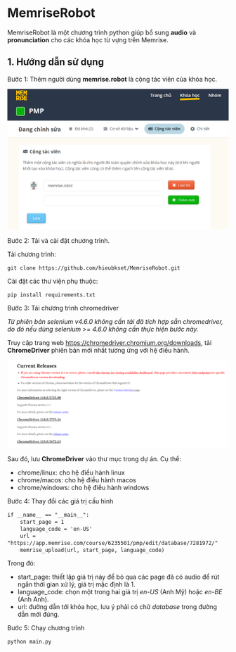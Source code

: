 # MemriseRobot

MemriseRobot là một chương trình python giúp bổ sung **audio** và **pronunciation** cho các khóa học từ vựng trên Memrise.

## 1. Hướng dẫn sử dụng

Bước 1: Thêm người dùng **memrise.robot** là cộng tác viên của khóa học. 

![them cong tac vien](./assets/cvt.png)

Bước 2: Tải và cài đặt chương trình.

Tải chương trình:
```
git clone https://github.com/hieubkset/MemriseRobot.git
```

Cài đặt các thư viện phụ thuộc:
```
pip install requirements.txt
```

Bước 3: Tải chương trình chromedriver

_Từ phiên bản selenium v4.6.0 không cần tải đã tích hợp sẵn chromedriver, do đó nếu dùng selenium >= 4.6.0 không cần thực hiện bước này._

Truy cập trang web https://chromedriver.chromium.org/downloads, tải **ChromeDriver** phiên bản mới nhất tương ứng với hệ điều hành. 

![chromedriver](./assets/chromedriver.png)

Sau đó, lưu **ChromeDriver** vào thư mục trong dự án. Cụ thể:
+ chrome/linux: cho hệ điều hành linux
+ chrome/macos: cho hệ điều hành macos
+ chrome/windows: cho hệ điều hành windows

Bước 4: Thay đổi các giá trị cấu hình
```
if __name__ == "__main__":
    start_page = 1
    language_code = 'en-US'
    url = "https://app.memrise.com/course/6235501/pmp/edit/database/7281972/"
    memrise_upload(url, start_page, language_code)
```
Trong đó:
+ start_page: thiết lập giá trị này để bỏ qua các page đã có audio để rút ngắn thời gian xử lý, giá trị mặc định là 1.
+ language_code: chọn một trong hai giá trị _en-US_ (Anh Mỹ) hoặc _en-BE_ (Anh Anh).
+ url: đường dẫn tới khóa học, lưu ý phải có chữ _database_ trong đường dẫn mới đúng.

Bước 5: Chạy chương trình
```
python main.py
```
